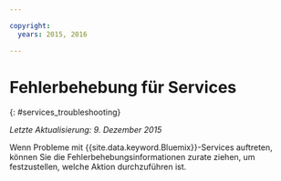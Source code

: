```yaml
---

copyright:
  years: 2015, 2016

---
```


# Fehlerbehebung für Services
{: #services_troubleshooting}

*Letzte Aktualisierung: 9. Dezember 2015*

Wenn Probleme mit {{site.data.keyword.Bluemix}}-Services auftreten, können Sie die Fehlerbehebungsinformationen zurate ziehen, um festzustellen, welche Aktion durchzuführen ist.
